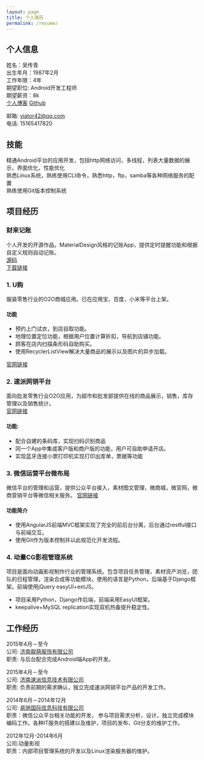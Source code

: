 ```yaml
---
layout: page
title: 个人简历
permalink: /resume/
---
```


## 个人信息

姓名：吴传青    
出生年月：1987年2月    
工作年限：4年    
期望职位: Android开发工程师    
期望薪资：8k    
[个人博客](http://viator42.github.io/)
[Github](https://github.com/viator42)

邮箱: <viator42@qq.com>    
电话: 15165417820

## 技能
精通Android平台的应用开发，包括http网络访问，多线程，列表大量数据的展示，界面优化，性能优化    
熟悉Linux系统，熟练使用CLI命令，熟悉http，ftp，samba等各种网络服务的配置    
熟练使用Git版本控制系统    

## 项目经历

### 财来记账
个人开发的开源作品。MaterialDesign风格的记账App，提供定时提醒功能和根据自定义规则自动记账。    
[源码](https://github.com/viator42/ErikaNote)    
[下载链接](http://android.myapp.com/myapp/detail.htm?apkName=com.viator42.erikanote)    

### 1. U购
服装零售行业的O2O商城应用。已在应用宝，百度，小米等平台上架。    
#### 功能
* 预约上门试衣，到店自取功能。
* 地理位置定位功能，根据用户位置计算折扣，导航到店铺功能。
* 顾客在店内扫描条形码自助购买。
* 使用RecyclerListView解决大量商品的展示以及图片的异步加载。

[官网链接](http://ugouchina.com/)

### 2. 速派网销平台
面向批发零售行业O2O应用，为超市和批发部提供在线的商品展示，销售，库存管理以及销售统计。    
[官网链接](http://www.supai.in)

#### 功能:
* 配合自建的条码库，实现扫码识别商品
* 同一个App中集成客户版和商户版的功能，用户可自助申请开店。
* 实现蓝牙连接小票打印机实现打印出库单，票据等功能

### 3. 微信运营平台微布局    
微信平台的管理和运营，提供公众平台接入，素材图文管理，微商城，微官网，微商营销平台等微信相关服务。
[官网链接](http://vbuju.com)

#### 功能简介

- 使用AngularJS前端MVC框架实现了完全的前后台分离，后台通过restful接口与前端交互。
- 使用Git作为版本控制并以此规范化开发流程。

### 4. 动量CG影视管理系统

项目是面向动画影视制作行业的管理系统。包含项目任务管理，素材资产浏览，团队的日程管理，渲染合成等功能模块。使用的语言是Python，后端基于Django框架。前端使用jQuery easyUI+extJS。

- 项目采用Python，Django作后端，前端采用EasyUI框架。
- keepalive+MySQL replication实现双机热备提升稳定性。

## 工作经历

2015年4月－至今    
公司: [济南靓萌服饰有限公司](http://www.supai.in)     
职责: 与后台配合完成Android端App的开发。    

2015年4月－至今    
公司: [济南速派信息技术有限公司](http://www.supai.in)     
职责: 负责前期的需求确认，独立完成速派网销平台产品的开发工作。    

2014年6月－2014年12月    
公司: [易驰国际信息科技有限公司](http://yichiguoji.com)     
职责：微信公众平台相关功能的开发， 参与项目需求分析，设计，独立完成模块编码工作。各种IT服务的搭建以及维护，项目的发布，Git分支的维护工作。

2012年12月-2014年6月    
公司:动量影视    
职责：内部项目管理系统的开发以及Linux渲染服务器的维护。

